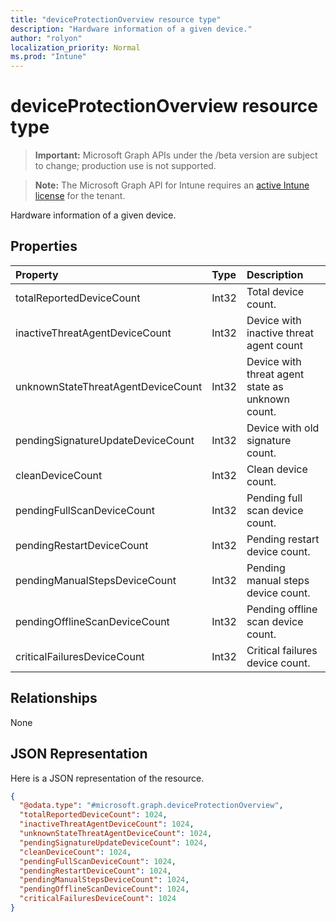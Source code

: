 ```yaml
---
title: "deviceProtectionOverview resource type"
description: "Hardware information of a given device."
author: "rolyon"
localization_priority: Normal
ms.prod: "Intune"
---
```


# deviceProtectionOverview resource type

> **Important:** Microsoft Graph APIs under the /beta version are subject to change; production use is not supported.

> **Note:** The Microsoft Graph API for Intune requires an [active Intune license](https://go.microsoft.com/fwlink/?linkid=839381) for the tenant.

Hardware information of a given device.

## Properties
|Property|Type|Description|
|:---|:---|:---|
|totalReportedDeviceCount|Int32|Total device count.|
|inactiveThreatAgentDeviceCount|Int32|Device with inactive threat agent count|
|unknownStateThreatAgentDeviceCount|Int32|Device with threat agent state as unknown count.|
|pendingSignatureUpdateDeviceCount|Int32|Device with old signature count.|
|cleanDeviceCount|Int32|Clean device count.|
|pendingFullScanDeviceCount|Int32|Pending full scan device count.|
|pendingRestartDeviceCount|Int32|Pending restart device count.|
|pendingManualStepsDeviceCount|Int32|Pending manual steps device count.|
|pendingOfflineScanDeviceCount|Int32|Pending offline scan device count.|
|criticalFailuresDeviceCount|Int32|Critical failures device count.|

## Relationships
None

## JSON Representation
Here is a JSON representation of the resource.
<!-- {
  "blockType": "resource",
  "@odata.type": "microsoft.graph.deviceProtectionOverview"
}
-->
``` json
{
  "@odata.type": "#microsoft.graph.deviceProtectionOverview",
  "totalReportedDeviceCount": 1024,
  "inactiveThreatAgentDeviceCount": 1024,
  "unknownStateThreatAgentDeviceCount": 1024,
  "pendingSignatureUpdateDeviceCount": 1024,
  "cleanDeviceCount": 1024,
  "pendingFullScanDeviceCount": 1024,
  "pendingRestartDeviceCount": 1024,
  "pendingManualStepsDeviceCount": 1024,
  "pendingOfflineScanDeviceCount": 1024,
  "criticalFailuresDeviceCount": 1024
}
```





